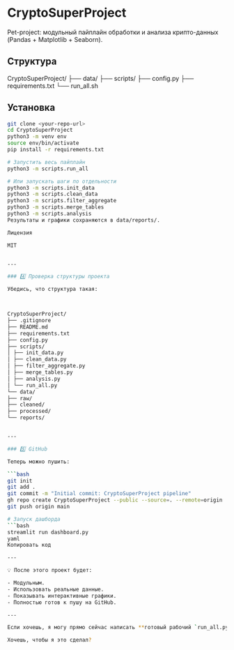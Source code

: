 # CryptoSuperProject

Pet-project: модульный пайплайн обработки и анализа крипто-данных (Pandas + Matplotlib + Seaborn).

## Структура

CryptoSuperProject/
├── data/
├── scripts/
├── config.py
├── requirements.txt
└── run_all.sh


## Установка

```bash
git clone <your-repo-url>
cd CryptoSuperProject
python3 -m venv env
source env/bin/activate
pip install -r requirements.txt

# Запустить весь пайплайн
python3 -m scripts.run_all

# Или запускать шаги по отдельности
python3 -m scripts.init_data
python3 -m scripts.clean_data
python3 -m scripts.filter_aggregate
python3 -m scripts.merge_tables
python3 -m scripts.analysis
Результаты и графики сохраняются в data/reports/.

Лицензия

MIT


---

### 4️⃣ Проверка структуры проекта

Убедись, что структура такая:



CryptoSuperProject/
├── .gitignore
├── README.md
├── requirements.txt
├── config.py
├── scripts/
│ ├── init_data.py
│ ├── clean_data.py
│ ├── filter_aggregate.py
│ ├── merge_tables.py
│ ├── analysis.py
│ └── run_all.py
└── data/
├── raw/
├── cleaned/
├── processed/
└── reports/


---

### 5️⃣ GitHub

Теперь можно пушить:

```bash
git init
git add .
git commit -m "Initial commit: CryptoSuperProject pipeline"
gh repo create CryptoSuperProject --public --source=. --remote=origin
git push origin main

# Запуск дашборда
```bash
streamlit run dashboard.py
yaml
Копировать код

---

💡 После этого проект будет:

- Модульным.
- Использовать реальные данные.
- Показывать интерактивные графики.
- Полностью готов к пушу на GitHub.

---

Если хочешь, я могу прямо сейчас написать **готовый рабочий `run_all.py` с интеграцией CoinGecko и Streamlit-ready пайплайном**, чтобы тебе не пришлось самому подправлять.  

Хочешь, чтобы я это сделал?